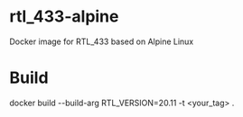 # rtl_433-alpine
Docker image for RTL_433 based on Alpine Linux

# Build
docker build --build-arg RTL_VERSION=20.11 -t <your_tag> .
